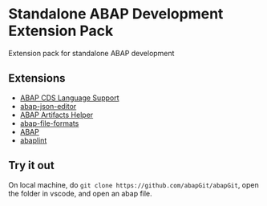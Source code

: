 # Standalone ABAP Development Extension Pack

Extension pack for standalone ABAP development

## Extensions

* [ABAP CDS Language Support](https://marketplace.visualstudio.com/items?itemName=hudakf.cds)
* [abap-json-editor](https://marketplace.visualstudio.com/items?itemName=larshp.abap-json-editor)
* [ABAP Artifacts Helper](https://marketplace.visualstudio.com/items?itemName=larshp.vscode-abap-artifacts)
* [abap-file-formats](https://marketplace.visualstudio.com/items?itemName=larshp.vscode-abap-file-formats)
* [ABAP](https://marketplace.visualstudio.com/items?itemName=larshp.vscode-abap)
* [abaplint](https://marketplace.visualstudio.com/items?itemName=larshp.vscode-abaplint)

## Try it out

On local machine, do `git clone https://github.com/abapGit/abapGit`, open the folder in vscode, and open an abap file.